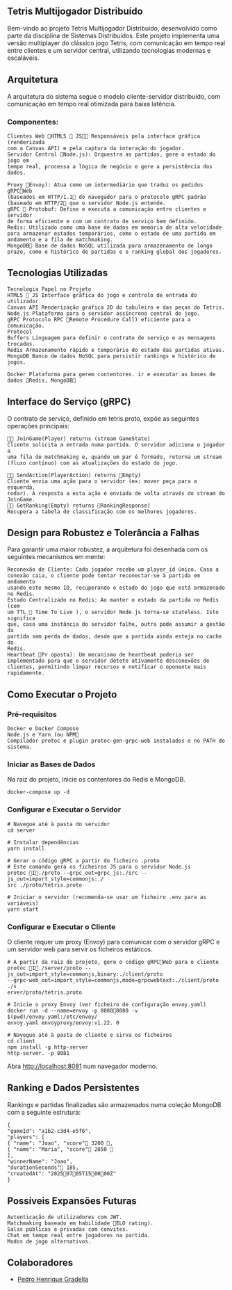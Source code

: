 ## Tetris Multijogador Distribuído

Bem-vindo ao projeto Tetris Multijogador Distribuído, desenvolvido como parte da
disciplina de Sistemas Distribuídos. Este projeto implementa uma versão
multiplayer do clássico jogo Tetris, com comunicação em tempo real entre
clientes e um servidor central, utilizando tecnologias modernas e escaláveis.

## Arquitetura

A arquitetura do sistema segue o modelo cliente-servidor distribuído, com
comunicação em tempo real otimizada para baixa latência.

### Componentes:

```
Clientes Web HTML5  JS Responsáveis pela interface gráfica (renderizada
com a Canvas API) e pela captura da interação do jogador.
Servidor Central Node.js): Orquestra as partidas, gere o estado do jogo em
tempo real, processa a lógica de negócio e gere a persistência dos dados.
```

```
Proxy Envoy): Atua como um intermediário que traduz os pedidos gRPCWeb
(baseados em HTTP/1.1 do navegador para o protocolo gRPC padrão
(baseado em HTTP/2 que o servidor Node.js entende.
gRPC  Protobuf: Define e executa a comunicação entre clientes e servidor
de forma eficiente e com um contrato de serviço bem definido.
Redis: Utilizado como uma base de dados em memória de alta velocidade
para armazenar estados temporários, como o estado de uma partida em
andamento e a fila de matchmaking.
MongoDB Base de dados NoSQL utilizada para armazenamento de longo
prazo, como o histórico de partidas e o ranking global dos jogadores.
```
## Tecnologias Utilizadas

```
Tecnologia Papel no Projeto
HTML5  JS Interface gráfica do jogo e controlo de entrada do utilizador.
Canvas API Renderização gráfica 2D do tabuleiro e das peças do Tetris.
Node.js Plataforma para o servidor assíncrono central do jogo.
gRPC Protocolo RPC Remote Procedure Call) eficiente para a comunicação.
Protocol
Buffers Linguagem para definir o contrato de serviço e as mensagens trocadas.
Redis Armazenamento rápido e temporário do estado das partidas ativas.
MongoDB Banco de dados NoSQL para persistir rankings e histórico de jogos.
```
```
Docker Plataforma para gerem contentores. ir e executar as bases de dados Redis, MongoDB
```
## Interface do Serviço (gRPC)

O contrato de serviço, definido em tetris.proto, expõe as seguintes operações
principais:

```
 JoinGame(Player) returns (stream GameState)
Cliente solicita a entrada numa partida. O servidor adiciona o jogador a
uma fila de matchmaking e, quando um par é formado, retorna um stream
(fluxo contínuo) com as atualizações do estado do jogo.
```

```
 SendAction(PlayerAction) returns Empty)
Cliente envia uma ação para o servidor (ex: mover peça para a esquerda,
rodar). A resposta a esta ação é enviada de volta através do stream do
JoinGame.
 GetRanking(Empty) returns RankingResponse)
Recupera a tabela de classificação com os melhores jogadores.
```
## Design para Robustez e Tolerância a Falhas

Para garantir uma maior robustez, a arquitetura foi desenhada com os seguintes
mecanismos em mente:

```
Reconexão de Cliente: Cada jogador recebe um player_id único. Caso a
conexão caia, o cliente pode tentar reconectar-se à partida em andamento
usando este mesmo ID, recuperando o estado do jogo que está armazenado
no Redis.
Estado Centralizado no Redis: Ao manter o estado da partida no Redis (com
um TTL  Time To Live ), o servidor Node.js torna-se stateless. Isto significa
que, caso uma instância do servidor falhe, outra pode assumir a gestão da
partida sem perda de dados, desde que a partida ainda esteja no cache do
Redis.
Heartbeat Pr oposta): Um mecanismo de heartbeat poderia ser
implementado para que o servidor detete ativamente desconexões de
clientes, permitindo limpar recursos e notificar o oponente mais rapidamente.
```
## Como Executar o Projeto

### Pré-requisitos

```
Docker e Docker Compose
Node.js e Yarn (ou NPM
Compilador protoc e plugin protoc-gen-grpc-web instalados e no PATH do sistema.
```
### Iniciar as Bases de Dados


Na raiz do projeto, inicie os contentores do Redis e MongoDB.

```
docker-compose up -d
```
### Configurar e Executar o Servidor

```
# Navegue até à pasta do servidor
cd server
```
```
# Instalar dependências
yarn install
```
```
# Gerar o código gRPC a partir do ficheiro .proto
# Este comando gera os ficheiros JS para o servidor Node.js
protoc I./proto --grpc_out=grpc_js:./src --js_out=import_style=commonjs:./
src ./proto/tetris.proto
```
```
# Iniciar o servidor (recomenda-se usar um ficheiro .env para as variáveis)
yarn start
```
### Configurar e Executar o Cliente

O cliente requer um proxy Envoy) para comunicar com o servidor gRPC e um
servidor web para servir os ficheiros estáticos.

```
# A partir da raiz do projeto, gere o código gRPCWeb para o cliente
protoc I./server/proto --js_out=import_style=commonjs,binary:./client/proto
--grpc-web_out=import_style=commonjs,mode=grpcwebtext:./client/proto ./s
erver/proto/tetris.proto
```
```
# Inicie o proxy Envoy (ver ficheiro de configuração envoy.yaml)
docker run -d --name=envoy -p 80808080 -v $(pwd)/envoy.yaml:/etc/envoy/
envoy.yaml envoyproxy/envoy:v1.22. 0
```

```
# Navegue até à pasta do cliente e sirva os ficheiros
cd client
npm install -g http-server
http-server. -p 8081
```
Abra [http://localhost:8081](http://localhost:8081) num navegador moderno.

## Ranking e Dados Persistentes

Rankings e partidas finalizadas são armazenados numa coleção MongoDB com a
seguinte estrutura:

```
{
"gameId": "a1b2-c3d4-e5f6",
"players": [
{ "name": "Joao", "score" 3200 ,
{ "name": "Maria", "score" 2850 
],
"winnerName": "Joao",
"durationSeconds" 185,
"createdAt": "20250705T150000Z"
}
```
## Possíveis Expansões Futuras

```
Autenticação de utilizadores com JWT.
Matchmaking baseado em habilidade ELO rating).
Salas públicas e privadas com convites.
Chat em tempo real entre jogadores na partida.
Modos de jogo alternativos.
```

## Colaboradores

-    [Pedro Henrique Gradella](https://github.com/unbigou)


